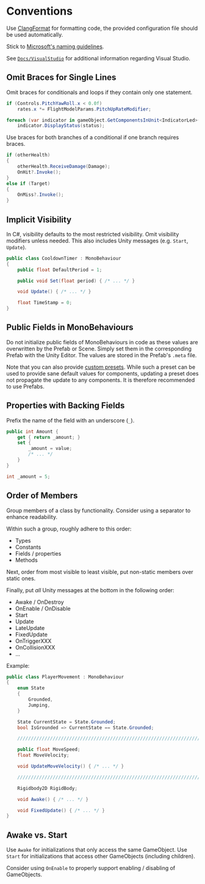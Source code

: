 # Conventions

Use [ClangFormat](https://clang.llvm.org/docs/ClangFormat.html) for formatting code, the provided configuration file should be used automatically.

Stick to [Microsoft's naming guidelines](https://docs.microsoft.com/en-us/dotnet/standard/design-guidelines/capitalization-conventions).

See [`Docs/VisualStudio`](../VisualStudio) for additional information regarding Visual Studio.

## Omit Braces for Single Lines

Omit braces for conditionals and loops if they contain only one statement.

```csharp
if (Controls.PitchYawRoll.x < 0.0f)
    rates.x *= FlightModelParams.PitchUpRateModifier;

foreach (var indicator in gameObject.GetComponentsInUnit<IndicatorLed>())
    indicator.DisplayStatus(status);
```

Use braces for both branches of a conditional if one branch requires braces.

```csharp
if (otherHealth)
{
    otherHealth.ReceiveDamage(Damage);
    OnHit?.Invoke();
}
else if (Target)
{
    OnMiss?.Invoke();
}
```

## Implicit Visibility

In C#, visibility defaults to the most restricted visibility.
Omit visibility modifiers unless needed.
This also includes Unity messages (e.g. `Start`, `Update`).

```csharp
public class CooldownTimer : MonoBehaviour
{
    public float DefaultPeriod = 1;

    public void Set(float period) { /* ... */ }

    void Update() { /* ... */ }

    float TimeStamp = 0;
}
```

## Public Fields in MonoBehaviours

Do not initialize public fields of MonoBehaviours in code as these values are overwritten by the Prefab or Scene.
Simply set them in the corresponding Prefab with the Unity Editor.
The values are stored in the Prefab's `.meta` file.

Note that you can also provide [custom presets](https://docs.unity3d.com/Manual/Presets.html).
While such a preset can be used to provide sane default values for components, updating a preset does not propagate the update to any components.
It is therefore recommended to use Prefabs.

## Properties with Backing Fields

Prefix the name of the field with an underscore (`_`).

```csharp
public int Amount {
    get { return _amount; }
    set {
        _amount = value;
        /* ... */
    }
}

int _amount = 5;
```

## Order of Members

Group members of a class by functionality.
Consider using a separator to enhance readability.

Within such a group, roughly adhere to this order:

- Types
- Constants
- Fields / properties
- Methods

Next, order from most visible to least visible, put non-static members over static ones.

Finally, put *all* Unity messages at the bottom in the following order:

- Awake / OnDestroy
- OnEnable / OnDisable
- Start
- Update
- LateUpdate
- FixedUpdate
- OnTriggerXXX
- OnCollisionXXX
- …

Example:

```csharp
public class PlayerMovement : MonoBehaviour
{
    enum State
    {
        Grounded,
        Jumping,
    }

    State CurrentState = State.Grounded;
    bool IsGrounded => CurrentState == State.Grounded;

    //////////////////////////////////////////////////////////////////////////

    public float MoveSpeed;
    float MoveVelocity;

    void UpdateMoveVelocity() { /* ... */ }

    //////////////////////////////////////////////////////////////////////////

    Rigidbody2D RigidBody;

    void Awake() { /* ... */ }

    void FixedUpdate() { /* ... */ }
}
```

## Awake vs. Start

Use `Awake` for initializations that only access the same GameObject.
Use `Start` for initializations that access other GameObjects (including children).

Consider using `OnEnable` to properly support enabling / disabling of GameObjects.
